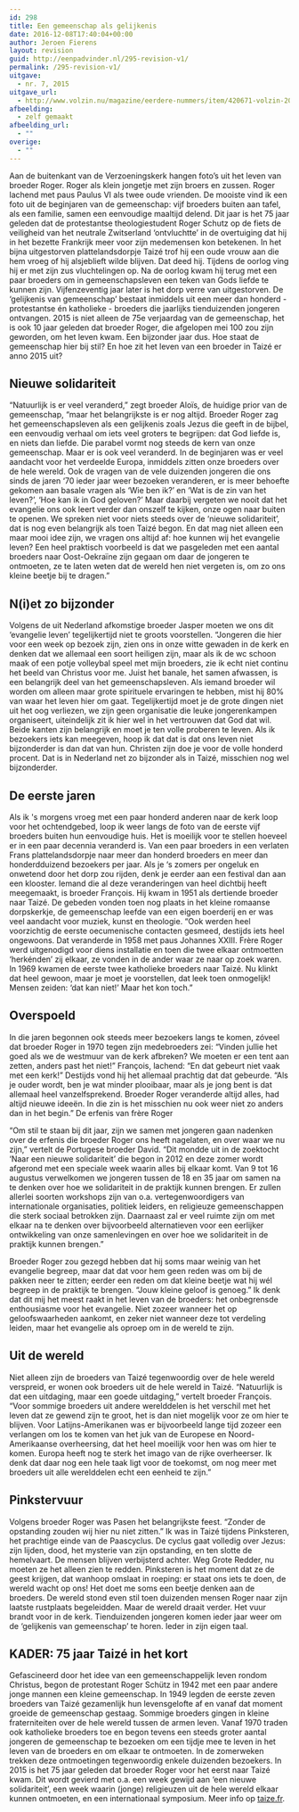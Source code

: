 ```yaml
---
id: 298
title: Een gemeenschap als gelijkenis
date: 2016-12-08T17:40:04+00:00
author: Jeroen Fierens
layout: revision
guid: http://eenpadvinder.nl/295-revision-v1/
permalink: /295-revision-v1/
uitgave:
  - nr. 7, 2015
uitgave_url:
  - http://www.volzin.nu/magazine/eerdere-nummers/item/420671-volzin-2015-nummer-7
afbeelding:
  - zelf gemaakt
afbeelding_url:
  - ""
overige:
  - ""
---
```

Aan de buitenkant van de Verzoeningskerk hangen foto’s uit het leven van broeder Roger. Roger als klein jongetje met zijn broers en zussen. Roger lachend met paus Paulus VI als twee oude vrienden. De mooiste vind ik een foto uit de beginjaren van de gemeenschap: vijf broeders buiten aan tafel, als een familie, samen een eenvoudige maaltijd delend. Dit jaar is het 75 jaar geleden dat de protestantse theologiestudent Roger Schutz op de fiets de veiligheid van het neutrale Zwitserland ‘ontvluchtte’ in de overtuiging dat hij in het bezette Frankrijk meer voor zijn medemensen kon betekenen. In het bijna uitgestorven plattelandsdorpje Taizé trof hij een oude vrouw aan die hem vroeg of hij alsjeblieft wilde blijven. Dat deed hij. Tijdens de oorlog ving hij er met zijn zus vluchtelingen op. Na de oorlog kwam hij terug met een paar broeders om in gemeenschapsleven een teken van Gods liefde te kunnen zijn. Vijfenzeventig jaar later is het dorp verre van uitgestorven. De ‘gelijkenis van gemeenschap’ bestaat inmiddels uit een meer dan honderd - protestantse én katholieke - broeders die jaarlijks tienduizenden jongeren ontvangen. 2015 is niet alleen de 75e verjaardag van de gemeenschap, het is ook 10 jaar geleden dat broeder Roger, die afgelopen mei 100 zou zijn geworden, om het leven kwam. Een bijzonder jaar dus. Hoe staat de gemeenschap hier bij stil? En hoe zit het leven van een broeder in Taizé er anno 2015 uit?

## Nieuwe solidariteit

“Natuurlijk is er veel veranderd,” zegt broeder Aloïs, de huidige prior van de gemeenschap, “maar het belangrijkste is er nog altijd. Broeder Roger zag het gemeenschapsleven als een gelijkenis zoals Jezus die geeft in de bijbel, een eenvoudig verhaal om iets veel groters te begrijpen: dat God liefde is, en niets dan liefde. Die parabel vormt nog steeds de kern van onze gemeenschap. Maar er is ook veel veranderd. In de beginjaren was er veel aandacht voor het verdeelde Europa, inmiddels zitten onze broeders over de hele wereld. Ook de vragen van de vele duizenden jongeren die ons sinds de jaren ‘70 ieder jaar weer bezoeken veranderen, er is meer behoefte gekomen aan basale vragen als ‘Wie ben ik?’ en ‘Wat is de zin van het leven?’, ‘Hoe kan ik in God geloven?’ Maar daarbij vergeten we nooit dat het evangelie ons ook leert verder dan onszelf te kijken, onze ogen naar buiten te openen. We spreken niet voor niets steeds over de ‘nieuwe solidariteit’, dat is nog even belangrijk als toen Taizé begon. En dat mag niet alleen een maar mooi idee zijn, we vragen ons altijd af: hoe kunnen wij het evangelie leven? Een heel praktisch voorbeeld is dat we pasgeleden met een aantal broeders naar Oost-Oekraïne zijn gegaan om daar de jongeren te ontmoeten, ze te laten weten dat de wereld hen niet vergeten is, om zo ons kleine beetje bij te dragen.”

## N(i)et zo bijzonder

Volgens de uit Nederland afkomstige broeder Jasper moeten we ons dit ‘evangelie leven’ tegelijkertijd niet te groots voorstellen. “Jongeren die hier voor een week op bezoek zijn, zien ons in onze witte gewaden in de kerk en denken dat we allemaal een soort heiligen zijn, maar als ik de wc schoon maak of een potje volleybal speel met mijn broeders, zie ik echt niet continu het beeld van Christus voor me. Juist het banale, het samen afwassen, is een belangrijk deel van het gemeenschapsleven. Als iemand broeder wil worden om alleen maar grote spirituele ervaringen te hebben, mist hij 80% van waar het leven hier om gaat. Tegelijkertijd moet je de grote dingen niet uit het oog verliezen, we zijn geen organisatie die leuke jongerenkampen organiseert, uiteindelijk zit ik hier wel in het vertrouwen dat God dat wil. Beide kanten zijn belangrijk en moet je ten volle proberen te leven. Als ik bezoekers iets kan meegeven, hoop ik dat dat is dat ons leven niet bijzonderder is dan dat van hun. Christen zijn doe je voor de volle honderd procent. Dat is in Nederland net zo bijzonder als in Taizé, misschien nog wel bijzonderder.

## De eerste jaren

Als ik 's morgens vroeg met een paar honderd anderen naar de kerk loop voor het ochtendgebed, loop ik weer langs de foto van de eerste vijf broeders buiten hun eenvoudige huis. Het is moeilijk voor te stellen hoeveel er in een paar decennia veranderd is. Van een paar broeders in een verlaten Frans plattelandsdorpje naar meer dan honderd broeders en meer dan honderdduizend bezoekers per jaar. Als je ‘s zomers per ongeluk en onwetend door het dorp zou rijden, denk je eerder aan een festival dan aan een klooster. 
Iemand die al deze veranderingen van heel dichtbij heeft meegemaakt, is broeder François. Hij kwam in 1951 als dertiende broeder naar Taizé. De gebeden vonden toen nog plaats in het kleine romaanse dorpskerkje, de gemeenschap leefde van een eigen boerderij en er was veel aandacht voor muziek, kunst en theologie. “Ook werden heel voorzichtig de eerste oecumenische contacten gesmeed, destijds iets heel ongewoons. Dat veranderde in 1958 met paus Johannes XXIII. Frère Roger werd uitgenodigd voor diens installatie en toen die twee elkaar ontmoetten ‘herkénden’ zij elkaar, ze vonden in de ander waar ze naar op zoek waren. In 1969 kwamen de eerste twee katholieke broeders naar Taizé. Nu klinkt dat heel gewoon, maar je moet je voorstellen, dat leek toen onmogelijk! Mensen zeiden: ‘dat kan niet!’ Maar het kon toch.” 

## Overspoeld

In die jaren begonnen ook steeds meer bezoekers langs te komen, zóveel dat broeder Roger in 1970 tegen zijn medebroeders zei: “Vinden jullie het goed als we de westmuur van de kerk afbreken? We moeten er een tent aan zetten, anders past het niet!” François, lachend: “En dat gebeurt niet vaak met een kerk!” Destijds vond hij het allemaal prachtig dat dat gebeurde. “Als je ouder wordt, ben je wat minder plooibaar, maar als je jong bent is dat allemaal heel vanzelfsprekend. Broeder Roger veranderde altijd alles, had altijd nieuwe ideeën. In die zin is het misschien nu ook weer niet zo anders dan in het begin.”
De erfenis van frère Roger

“Om stil te staan bij dit jaar, zijn we samen met jongeren gaan nadenken over de erfenis die broeder Roger ons heeft nagelaten, en over waar we nu zijn,” vertelt de Portugese broeder David. “Dit mondde uit in de zoektocht ‘Naar een nieuwe solidariteit’ die begon in 2012 en deze zomer wordt afgerond met een speciale week waarin alles bij elkaar komt. Van 9 tot 16 augustus verwelkomen we jongeren tussen de 18 en 35 jaar om samen na te denken over hoe we solidariteit in de praktijk kunnen brengen. Er zullen allerlei soorten workshops zijn van o.a. vertegenwoordigers van internationale organisaties, politiek leiders, en religieuze gemeenschappen die sterk sociaal betrokken zijn. Daarnaast zal er veel ruimte zijn om met elkaar na te denken over bijvoorbeeld alternatieven voor een eerlijker ontwikkeling van onze samenlevingen en over hoe we solidariteit in de praktijk kunnen brengen.”

Broeder Roger zou gezegd hebben dat hij soms maar weinig van het evangelie begreep, maar dat dat voor hem geen reden was om bij de pakken neer te zitten; eerder een reden om dat kleine beetje wat hij wél begreep in de praktijk te brengen. “Jouw kleine geloof is genoeg.” Ik denk dat dit mij het meest raakt in het leven van de broeders: het onbegrensde enthousiasme voor het evangelie. Niet zozeer wanneer het op geloofswaarheden aankomt, en zeker niet wanneer deze tot verdeling leiden, maar het evangelie als oproep om in de wereld te zijn.

## Uit de wereld

Niet alleen zijn de broeders van Taizé tegenwoordig over de hele wereld verspreid, er wonen ook broeders uit de hele wereld in Taizé. “Natuurlijk is dat een uitdaging, maar een goede uitdaging,” vertelt broeder François. “Voor sommige broeders uit andere werelddelen is het verschil met het leven dat ze gewend zijn te groot, het is dan niet mogelijk voor ze om hier te blijven. Voor Latijns-Amerikanen was er bijvoorbeeld lange tijd zozeer een verlangen om los te komen van het juk van de Europese en Noord-Amerikaanse overheersing, dat het heel moeilijk voor hen was om hier te komen. Europa heeft nog te sterk het imago van de rijke overheerser. Ik denk dat daar nog een hele taak ligt voor de toekomst, om nog meer met broeders uit alle werelddelen echt een eenheid te zijn.”

## Pinkstervuur

Volgens broeder Roger was Pasen het belangrijkste feest. “Zonder de opstanding zouden wij hier nu niet zitten.” Ik was in Taizé tijdens Pinksteren, het prachtige einde van de Paascyclus. De cyclus gaat volledig over Jezus: zijn lijden, dood, het mysterie van zijn opstanding, en ten slotte de hemelvaart. De mensen blijven verbijsterd achter. Weg Grote Redder, nu moeten ze het alleen zien te redden. Pinksteren is het moment dat ze de geest krijgen, dat wanhoop omslaat in roeping: er staat ons iets te doen, de wereld wacht op ons! Het doet me soms een beetje denken aan de broeders. De wereld stond even stil toen duizenden mensen Roger naar zijn laatste rustplaats begeleidden. Maar de wereld draait verder. Het vuur brandt voor in de kerk. Tienduizenden jongeren komen ieder jaar weer om de ‘gelijkenis van gemeenschap’ te horen. Ieder in zijn eigen taal.

## KADER: 75 jaar Taizé in het kort

Gefascineerd door het idee van een gemeenschappelijk leven rondom Christus, begon de protestant Roger Schütz in 1942 met een paar andere jonge mannen een kleine gemeenschap. In 1949 legden de eerste zeven broeders van Taizé gezamenlijk hun levensgelofte af en vanaf dat moment groeide de gemeenschap gestaag. Sommige broeders gingen in kleine fraterniteiten over de hele wereld tussen de armen leven. Vanaf 1970 traden ook katholieke broeders toe en begon tevens een steeds groter aantal jongeren de gemeenschap te bezoeken om een tijdje mee te leven in het leven van de broeders en om elkaar te ontmoeten. In de zomerweken trekken deze ontmoetingen tegenwoordig enkele duizenden bezoekers. In 2015 is het 75 jaar geleden dat broeder Roger voor het eerst naar Taizé kwam. Dit wordt gevierd met o.a. een week gewijd aan ‘een nieuwe solidariteit’, een week waarin (jonge) religieuzen uit de hele wereld elkaar kunnen ontmoeten, en een internationaal symposium. Meer info op [taize.fr](http://taize.fr/nl). 